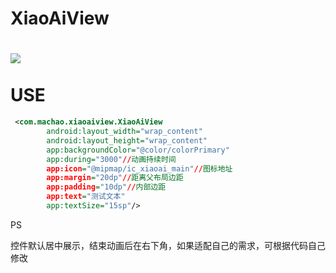 # XiaoAiView
![](https://raw.githubusercontent.com/machao0727/XiaoAIView/master/simplegif/GIF.gif)
</br>
</br>
USE
====


```xml
 <com.machao.xiaoaiview.XiaoAiView
        android:layout_width="wrap_content"
        android:layout_height="wrap_content"
        app:backgroundColor="@color/colorPrimary"
        app:during="3000"//动画持续时间
        app:icon="@mipmap/ic_xiaoai_main"//图标地址
        app:margin="20dp"//距离父布局边距
        app:padding="10dp"//内部边距
        app:text="测试文本"
        app:textSize="15sp"/>
```
PS

控件默认居中展示，结束动画后在右下角，如果适配自己的需求，可根据代码自己修改
